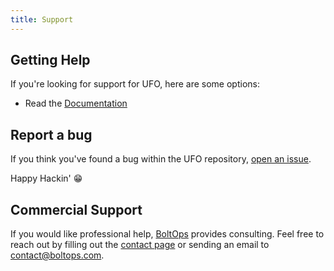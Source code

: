 ```yaml
---
title: Support
---
```


## Getting Help

If you're looking for support for UFO, here are some options:

* Read the [Documentation](https://ufoships.com)

## Report a bug

If you think you've found a bug within the UFO repository, [open an issue](https://github.com/boltops-tools/ufo/issues/new/choose).

Happy Hackin' 😁

## Commercial Support

If you would like professional help, [BoltOps](https://www.boltops.com/) provides consulting. Feel free to reach out by filling out the [contact page](https://www.boltops.com/contact) or sending an email to contact@boltops.com.